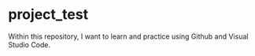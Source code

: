 # project_test
Within this repository, I want to learn and practice using Github and Visual Studio Code.
